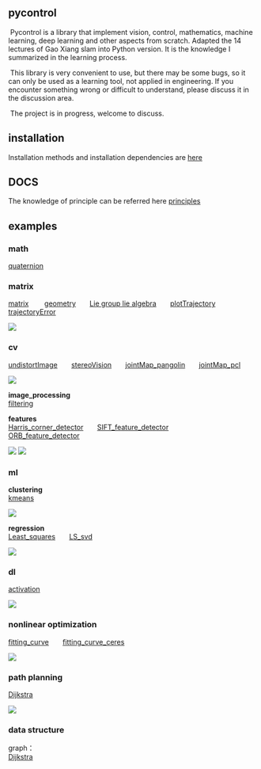 ## pycontrol


​	Pycontrol is a library that implement vision, control, mathematics, machine learning, deep learning and other aspects from scratch. Adapted the 14 lectures of Gao Xiang slam into Python version. It is the knowledge I summarized in the learning process.


​	This library is very convenient to use, but there may be some bugs, so it can only be used as a learning tool, not applied in engineering. If you encounter something wrong or difficult to understand, please discuss it in the discussion area.

​	The project is in progress, welcome to discuss.



## installation
Installation methods and installation dependencies are [here](https://github.com/wangce888/pycontrol/blob/master/docs/installation.md)



## DOCS
The knowledge of principle can be referred here
[principles](https://github.com/wangce888/pycontrol/blob/master/docs/tutorials)



## examples

### math
[quaternion](https://github.com/wangce888/pycontrol/blob/master/docs/math/quaternion.py)



### matrix
[matrix](https://github.com/wangce888/pycontrol/blob/master/docs/matrix/matrix.py)&emsp; &emsp;[geometry](https://github.com/wangce888/pycontrol/blob/master/docs/matrix/geometry.py)&emsp;&emsp;[Lie group lie algebra](https://github.com/wangce888/pycontrol/blob/master/docs/matrix/lie.py)&emsp;&emsp;[plotTrajectory](https://github.com/wangce888/pycontrol/blob/master/docs/matrix/plotTrajectory.py)&emsp;&emsp;[trajectoryError](https://github.com/wangce888/pycontrol/blob/master/docs/matrix/trajectoryError.py)

![](https://github.com/wangce888/pycontrol/blob/master/docs/matrix/data/trajectory.png)



### cv
[undistortImage](https://github.com/wangce888/pycontrol/blob/master/docs/cv/undistortImage.py)&emsp;&emsp;[stereoVision](https://github.com/wangce888/pycontrol/blob/master/docs/cv/stereoVision.py)&emsp;&emsp;[jointMap_pangolin](https://github.com/wangce888/pycontrol/blob/master/docs/cv/jointMap_pangolin.py)&emsp;&emsp;[jointMap_pcl](https://github.com/wangce888/pycontrol/blob/master/docs/cv/jointMap_pcl.py)&emsp;&emsp;

![](https://github.com/wangce888/pycontrol/blob/master/docs/cv/data/jointMap.png)

**image_processing**  
[filtering](https://github.com/wangce888/pycontrol/blob/master/docs/cv/image_processing/filtering.py)&emsp;&emsp;

**features**  
[Harris_corner_detector](https://github.com/wangce888/pycontrol/blob/master/docs/cv/features/Harris_corner_detector.py)&emsp;&emsp;[SIFT_feature_detector](https://github.com/wangce888/pycontrol/blob/master/docs/cv/features/SIFT_feature_detector.py)&emsp;&emsp;[ORB_feature_detector](https://github.com/wangce888/pycontrol/blob/master/docs/cv/features/ORB_feature_detector.py)&emsp;&emsp;

![](https://github.com/wangce888/pycontrol/blob/master/docs/cv/data/harris.png)
![](https://github.com/wangce888/pycontrol/blob/master/docs/cv/data/orb.png)



### ml
**clustering**  
[kmeans](https://github.com/wangce888/pycontrol/blob/master/docs/ml/kmeans/kmeans.py)&emsp;&emsp;

![](https://github.com/wangce888/pycontrol/blob/master/docs/ml/data/kmeans.png)  

**regression**  
[Least_squares](https://github.com/wangce888/pycontrol/blob/master/docs/ml/Least_squares/Least_squares.py)&emsp;&emsp;[LS_svd](https://github.com/wangce888/pycontrol/blob/master/docs/ml/Least_squares/LS_svd.py)&emsp;&emsp;

![](https://github.com/wangce888/pycontrol/blob/master/docs/ml/data/LS_svd.png)




### dl
[activation](https://github.com/wangce888/pycontrol/blob/master/docs/dl/activation.py)&emsp;&emsp;

![](https://github.com/wangce888/pycontrol/blob/master/docs/dl/data/activation.png)



### nonlinear optimization
[fitting_curve](https://github.com/wangce888/pycontrol/blob/master/docs/nonlinear_optim/fitting_curve.py)&emsp;&emsp;[fitting_curve_ceres](https://github.com/wangce888/pycontrol/blob/master/docs/nonlinear_optim/fitting_curve_ceres.py)&emsp;&emsp;

![](https://github.com/wangce888/pycontrol/blob/master/docs/nonlinear_optim/data/fitting_curve.png)



### path planning
[Dijkstra](https://github.com/wangce888/pycontrol/blob/master/docs/control/path_planning/Dijkstra.py)

![](https://github.com/wangce888/pycontrol/blob/master/docs/control/path_planning/data/Dijkstra.png)



### data structure
graph：  
[Dijkstra](https://github.com/wangce888/pycontrol/blob/master/docs/data_structure/graph/Dijkstra.py)